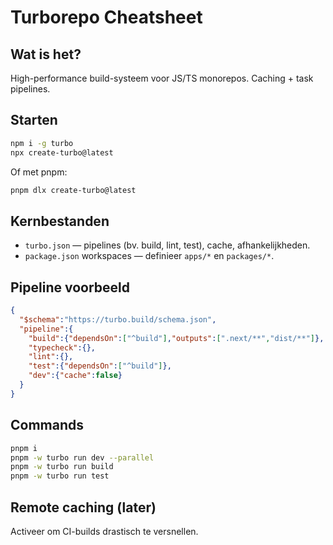 # Turborepo Cheatsheet
## Wat is het?
High-performance build-systeem voor JS/TS monorepos. Caching + task pipelines.

## Starten
```bash
npm i -g turbo
npx create-turbo@latest
```
Of met pnpm:
```bash
pnpm dlx create-turbo@latest
```

## Kernbestanden
- `turbo.json` — pipelines (bv. build, lint, test), cache, afhankelijkheden.
- `package.json` workspaces — definieer `apps/*` en `packages/*`.

## Pipeline voorbeeld
```json
{
  "$schema":"https://turbo.build/schema.json",
  "pipeline":{
    "build":{"dependsOn":["^build"],"outputs":[".next/**","dist/**"]},
    "typecheck":{},
    "lint":{},
    "test":{"dependsOn":["^build"]},
    "dev":{"cache":false}
  }
}
```

## Commands
```bash
pnpm i
pnpm -w turbo run dev --parallel
pnpm -w turbo run build
pnpm -w turbo run test
```

## Remote caching (later)
Activeer om CI-builds drastisch te versnellen.
